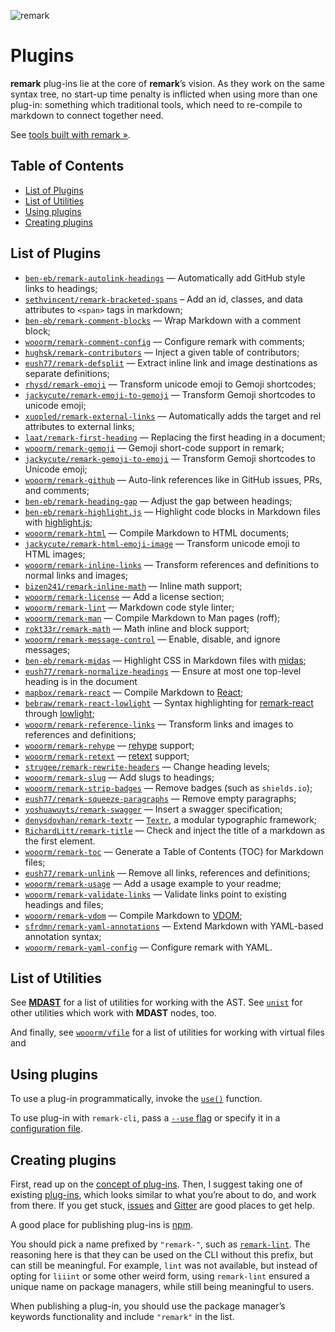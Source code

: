 ![remark][logo]

# Plugins

**remark** plug-ins lie at the core of **remark**’s vision.  As they work
on the same syntax tree, no start-up time penalty is inflicted when using
more than one plug-in: something which traditional tools, which need to
re-compile to markdown to connect together need.

See [tools built with remark »][products].

## Table of Contents

*   [List of Plugins](#list-of-plugins)
*   [List of Utilities](#list-of-utilities)
*   [Using plugins](#using-plugins)
*   [Creating plugins](#creating-plugins)

## List of Plugins

*   [`ben-eb/remark-autolink-headings`](https://github.com/ben-eb/remark-autolink-headings)
    — Automatically add GitHub style links to headings;
*   [`sethvincent/remark-bracketed-spans`](https://github.com/sethvincent/remark-bracketed-spans)
    – Add an id, classes, and data attributes to `<span>` tags in markdown;
*   [`ben-eb/remark-comment-blocks`](https://github.com/ben-eb/remark-comment-blocks)
    — Wrap Markdown with a comment block;
*   [`wooorm/remark-comment-config`](https://github.com/wooorm/remark-comment-config)
    — Configure remark with comments;
*   [`hughsk/remark-contributors`](https://github.com/hughsk/remark-contributors)
    — Inject a given table of contributors;
*   [`eush77/remark-defsplit`](https://github.com/eush77/remark-defsplit)
    — Extract inline link and image destinations as separate definitions;
*   [`rhysd/remark-emoji`](https://github.com/rhysd/remark-emoji)
    — Transform unicode emoji to Gemoji shortcodes;
*   [`jackycute/remark-emoji-to-gemoji`](https://github.com/jackycute/remark-emoji-to-gemoji)
    — Transform Gemoji shortcodes to unicode emoji;
*   [`xuopled/remark-external-links`](https://github.com/xuopled/remark-external-links)
    — Automatically adds the target and rel attributes to external links;
*   [`laat/remark-first-heading`](https://github.com/laat/remark-first-heading)
    — Replacing the first heading in a document;
*   [`wooorm/remark-gemoji`](https://github.com/wooorm/remark-gemoji)
    — Gemoji short-code support in remark;
*   [`jackycute/remark-gemoji-to-emoji`](https://github.com/jackycute/remark-gemoji-to-emoji)
    — Transform Gemoji shortcodes to Unicode emoji;
*   [`wooorm/remark-github`](https://github.com/wooorm/remark-github)
    — Auto-link references like in GitHub issues, PRs, and comments;
*   [`ben-eb/remark-heading-gap`](https://github.com/ben-eb/remark-heading-gap)
    — Adjust the gap between headings;
*   [`ben-eb/remark-highlight.js`](https://github.com/ben-eb/remark-highlight.js)
    — Highlight code blocks in Markdown files with
    [highlight.js](https://github.com/isagalaev/highlight.js);
*   [`wooorm/remark-html`](https://github.com/wooorm/remark-html)
    — Compile Markdown to HTML documents;
*   [`jackycute/remark-html-emoji-image`](https://github.com/jackycute/remark-html-emoji-image)
    — Transform unicode emoji to HTML images;
*   [`wooorm/remark-inline-links`](https://github.com/wooorm/remark-inline-links)
    — Transform references and definitions to normal links and images;
*   [`bizen241/remark-inline-math`](https://github.com/bizen241/remark-inline-math)
    — Inline math support;
*   [`wooorm/remark-license`](https://github.com/wooorm/remark-license)
    — Add a license section;
*   [`wooorm/remark-lint`](https://github.com/wooorm/remark-lint)
    — Markdown code style linter;
*   [`wooorm/remark-man`](https://github.com/wooorm/remark-man)
    — Compile Markdown to Man pages (roff);
*   [`rokt33r/remark-math`](https://github.com/rokt33r/remark-math)
    — Math inline and block support;
*   [`wooorm/remark-message-control`](https://github.com/wooorm/remark-message-control)
    — Enable, disable, and ignore messages;
*   [`ben-eb/remark-midas`](https://github.com/ben-eb/remark-midas)
    — Highlight CSS in Markdown files with [midas](https://github.com/ben-eb/midas);
*   [`eush77/remark-normalize-headings`](https://github.com/eush77/remark-normalize-headings)
    — Ensure at most one top-level heading is in the document
*   [`mapbox/remark-react`](https://github.com/mapbox/remark-react)
    — Compile Markdown to [React](https://github.com/facebook/react);
*   [`bebraw/remark-react-lowlight`](https://github.com/bebraw/remark-react-lowlight)
    — Syntax highlighting for
    [remark-react](https://github.com/mapbox/remark-react) through
    [lowlight](https://github.com/wooorm/lowlight);
*   [`wooorm/remark-reference-links`](https://github.com/wooorm/remark-reference-links)
    — Transform links and images to references and definitions;
*   [`wooorm/remark-rehype`](https://github.com/wooorm/remark-rehype)
    — [rehype](https://github.com/wooorm/rehype) support;
*   [`wooorm/remark-retext`](https://github.com/wooorm/remark-retext)
    — [retext](https://github.com/wooorm/retext) support;
*   [`strugee/remark-rewrite-headers`](https://github.com/strugee/remark-rewrite-headers)
    — Change heading levels;
*   [`wooorm/remark-slug`](https://github.com/wooorm/remark-slug)
    — Add slugs to headings;
*   [`wooorm/remark-strip-badges`](https://github.com/wooorm/remark-strip-badges)
    — Remove badges (such as `shields.io`);
*   [`eush77/remark-squeeze-paragraphs`](https://github.com/eush77/remark-squeeze-paragraphs)
    — Remove empty paragraphs;
*   [`yoshuawuyts/remark-swagger`](https://github.com/yoshuawuyts/remark-swagger)
    — Insert a swagger specification;
*   [`denysdovhan/remark-textr`](https://github.com/denysdovhan/remark-textr)
    — [`Textr`](https://github.com/shuvalov-anton/textr), a modular typographic
    framework;
*   [`RichardLitt/remark-title`](https://github.com/RichardLitt/remark-title)
    — Check and inject the title of a markdown as the first element.
*   [`wooorm/remark-toc`](https://github.com/wooorm/remark-toc)
    — Generate a Table of Contents (TOC) for Markdown files;
*   [`eush77/remark-unlink`](https://github.com/eush77/remark-unlink)
    — Remove all links, references and definitions;
*   [`wooorm/remark-usage`](https://github.com/wooorm/remark-usage)
    — Add a usage example to your readme;
*   [`wooorm/remark-validate-links`](https://github.com/wooorm/remark-validate-links)
    — Validate links point to existing headings and files;
*   [`wooorm/remark-vdom`](https://github.com/wooorm/remark-vdom)
    — Compile Markdown to [VDOM](https://github.com/Matt-Esch/virtual-dom/);
*   [`sfrdmn/remark-yaml-annotations`](https://github.com/sfrdmn/remark-yaml-annotations)
    — Extend Markdown with YAML-based annotation syntax;
*   [`wooorm/remark-yaml-config`](https://github.com/wooorm/remark-yaml-config)
    — Configure remark with YAML.

## List of Utilities

See [**MDAST**][mdast-util] for a list of utilities for working with
the AST.  See [`unist`][unist-util] for other utilities which work with
**MDAST** nodes, too.

And finally, see [`wooorm/vfile`][vfile-util] for a list of utilities
for working with virtual files and

## Using plugins

To use a plug-in programmatically, invoke the [`use()`][unified-use]
function.

To use plug-in with `remark-cli`, pass a [`--use` flag][unified-args-use]
or specify it in a [configuration file][config-file-use].

## Creating plugins

First, read up on the [concept of plug-ins][unified-plugins].
Then, I suggest taking one of existing [plug-ins][plugins], which looks
similar to what you’re about to do, and work from there.  If you get
stuck, [issues][] and [Gitter][] are good places to get help.

A good place for publishing plug-ins is [npm][npm-publish].

You should pick a name prefixed by `"remark-"`, such as
[`remark-lint`][remark-lint].  The reasoning here is that they can be
used on the CLI without this prefix, but can still be meaningful.  For
example, `lint` was not available, but instead of opting for `liiint`
or some other weird form, using `remark-lint` ensured a unique name on
package managers, while still being meaningful to users.

When publishing a plug-in, you should use the package manager’s keywords
functionality and include `"remark"` in the list.

<!--Definitions:-->

[logo]: https://cdn.rawgit.com/wooorm/remark/6ecac20/logo.svg

[plugins]: #list-of-plugins

[products]: https://github.com/wooorm/remark/blob/master/doc/products.md

[mdast-util]: https://github.com/wooorm/mdast#list-of-utilities

[unist-util]: https://github.com/wooorm/unist#unist-node-utilties

[vfile-util]: https://github.com/wooorm/vfile#related-tools

[unified-use]: https://github.com/wooorm/unified#processoruseplugin-options

[unified-args-use]: https://github.com/wooorm/unified-args#--use-plugin

[config-file-use]: https://github.com/wooorm/unified-engine/blob/master/doc/configure.md#plugins

[unified-plugins]: https://github.com/wooorm/unified#plugin

[npm-publish]: https://docs.npmjs.com/getting-started/publishing-npm-packages

[remark-lint]: https://www.npmjs.com/package/remark-toc

[issues]: https://github.com/wooorm/remark/issues

[gitter]: https://gitter.im/wooorm/remark
